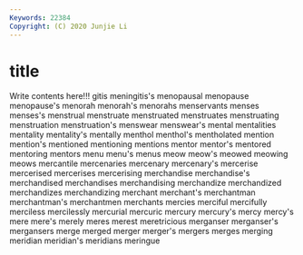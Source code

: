 ```yaml
---
Keywords: 22384
Copyright: (C) 2020 Junjie Li
---
```


# title

Write contents here!!!
gitis 
meningitis's
menopausal 
menopause 
menopause's 
menorah 
menorah's 
menorahs 
menservants 
menses 
menses's 
menstrual
menstruate 
menstruated 
menstruates 
menstruating 
menstruation 
menstruation's 
menswear 
menswear's 
mental 
mentalities
mentality 
mentality's 
mentally 
menthol 
menthol's 
mentholated 
mention 
mention's 
mentioned 
mentioning
mentions 
mentor 
mentor's 
mentored 
mentoring 
mentors 
menu 
menu's 
menus 
meow
meow's 
meowed 
meowing 
meows 
mercantile 
mercenaries 
mercenary 
mercenary's 
mercerise 
mercerised
mercerises 
mercerising 
merchandise 
merchandise's 
merchandised 
merchandises 
merchandising 
merchandize 
merchandized 
merchandizes
merchandizing 
merchant 
merchant's 
merchantman 
merchantman's 
merchantmen 
merchants 
mercies 
merciful 
mercifully
merciless 
mercilessly 
mercurial 
mercuric 
mercury 
mercury's 
mercy 
mercy's 
mere 
mere's
merely 
meres 
merest 
meretricious 
merganser 
merganser's 
mergansers 
merge 
merged 
merger
merger's 
mergers 
merges 
merging 
meridian 
meridian's 
meridians 
meringue 
